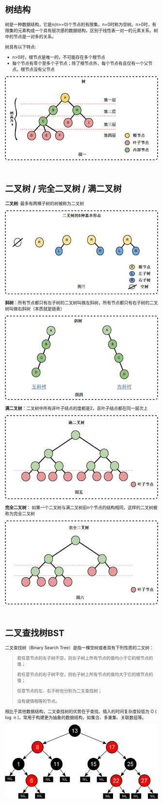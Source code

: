 # 树结构

树是一种数据结构，它是n(n>=0)个节点的有限集。n=0时称为空树。n>0时，有限集的元素构成一个具有层次感的数据结构，区别于线性表一对一的元素关系，树中的节点是一对多的关系。

树具有以下特点:

- n>0时，根节点是唯一的，不可能存在多个根节点
- 每个节点有零个至多个子节点；除了根节点外，每个节点有且仅有一个父节点。根节点没有父节点

<div align="center"><img src="imgs/alg-tree-1.png" alt="tree" style="zoom:80%;" /></div>

​    

# 二叉树 / 完全二叉树 / 满二叉树

**二叉树**: 最多有两棵子树的树被称为二叉树

<div align="center"><img src="imgs/alg-tree-2.png" alt="tree2" style="zoom:80%;" /></div>

**斜树**：所有节点都只有左子树的二叉树叫做左斜树，所有节点都只有右子树的二叉树叫做右斜树（本质就是链表）

<div align="center"><img src="imgs/alg-tree-3.png" alt="tree3" style="zoom:80%;" /></div>

**满二叉树**：二叉树中所有非叶子结点的度都是2，且叶子结点都在同一层次上

<div align="center"><img src="imgs/alg-tree-4.png" alt="tree4" style="zoom:80%;" /></div>

**完全二叉树**： 如果一个二叉树与满二叉树前n个节点的结构相同，这样的二叉树被称为完全二叉树

<div align="center"><img src="imgs/alg-tree-5.png" alt="tree5" style="zoom:80%;" /></div>

​     

# 二叉查找树BST

二叉查找树（Binary Search Tree）是指一棵空树或者具有下列性质的二叉树：

> 若任意节点的左子树不空，则左子树上所有节点的值均小于它的根节点的值；
>
> 若任意节点的右子树不空，则右子树上所有节点的值均大于它的根节点的值；
>
> 任意节点的左、右子树也分别为二叉查找树；
>
> 没有键值相等的节点。

相比于其他数据结构，二叉查找树的优势在于查找、插入的时间复杂度较低为 O ( log ⁡ n )，常用于构建更为抽象的数据结构，如集合、多重集、关联数组等。

<div align="center"><img src="imgs/alg-tree-6.png" alt="tree6" style="zoom:80%;" /></div>



